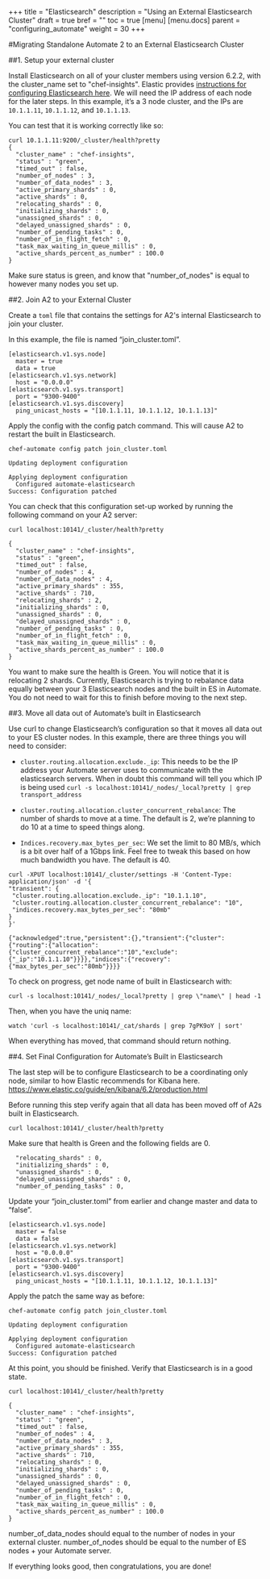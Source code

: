 +++
title = "Elasticsearch"
description = "Using an External Elasticsearch Cluster"
draft = true
bref = ""
toc = true
[menu]
  [menu.docs]
    parent = "configuring_automate"
    weight = 30
+++

#Migrating Standalone Automate 2 to an External Elasticsearch Cluster

##1. Setup your external cluster

Install Elasticsearch on all of your cluster members using version 6.2.2, with the cluster_name set to "chef-insights". Elastic provides [instructions for configuring Elasticsearch here](https://www.elastic.co/guide/en/elasticsearch/reference/6.2/_installation.html).
We will need the IP address of each node for the later steps. In this example, it’s a 3 node cluster, and the IPs are `10.1.1.11`, `10.1.1.12`, and `10.1.1.13`.

You can test that it is working correctly like so:
```
curl 10.1.1.11:9200/_cluster/health?pretty
{
  "cluster_name" : "chef-insights",
  "status" : "green",
  "timed_out" : false,
  "number_of_nodes" : 3,
  "number_of_data_nodes" : 3,
  "active_primary_shards" : 0,
  "active_shards" : 0,
  "relocating_shards" : 0,
  "initializing_shards" : 0,
  "unassigned_shards" : 0,
  "delayed_unassigned_shards" : 0,
  "number_of_pending_tasks" : 0,
  "number_of_in_flight_fetch" : 0,
  "task_max_waiting_in_queue_millis" : 0,
  "active_shards_percent_as_number" : 100.0
}
```
Make sure status is green, and know that "number_of_nodes" is equal to however many nodes you set up.

##2. Join A2 to your External Cluster

Create a `toml` file that contains the settings for A2's internal Elasticsearch to join your cluster.

In this example, the file is named “join_cluster.toml”.
```
[elasticsearch.v1.sys.node]
  master = true
  data = true
[elasticsearch.v1.sys.network]
  host = "0.0.0.0"
[elasticsearch.v1.sys.transport]
  port = "9300-9400"
[elasticsearch.v1.sys.discovery]
  ping_unicast_hosts = "[10.1.1.11, 10.1.1.12, 10.1.1.13]"
```
Apply the config with the config patch command. This will cause A2 to restart the built in Elasticsearch.
```
chef-automate config patch join_cluster.toml
```

```
Updating deployment configuration

Applying deployment configuration
  Configured automate-elasticsearch
Success: Configuration patched
```
You can check that this configuration set-up worked by running the following command on your A2 server:

```
curl localhost:10141/_cluster/health?pretty
```

```
{
  "cluster_name" : "chef-insights",
  "status" : "green",
  "timed_out" : false,
  "number_of_nodes" : 4,
  "number_of_data_nodes" : 4,
  "active_primary_shards" : 355,
  "active_shards" : 710,
  "relocating_shards" : 2,
  "initializing_shards" : 0,
  "unassigned_shards" : 0,
  "delayed_unassigned_shards" : 0,
  "number_of_pending_tasks" : 0,
  "number_of_in_flight_fetch" : 0,
  "task_max_waiting_in_queue_millis" : 0,
  "active_shards_percent_as_number" : 100.0
}
```
You want to make sure the health is Green. You will notice that it is relocating 2 shards. Currently, Elasticsearch is trying to rebalance data equally between your 3 Elasticsearch nodes and the built in ES in Automate. You do not need to wait for this to finish before moving to the next step.

##3. Move all data out of Automate’s built in Elasticsearch

Use curl to change Elasticsearch’s configuration so that it moves all data out to your ES cluster nodes. In this example, there are three things you will need to consider:

 - `cluster.routing.allocation.exclude._ip`: This needs to be the IP address your Automate server uses to communicate with the elasticsearch servers.
When in doubt this command will tell you which IP is being used
`curl -s localhost:10141/_nodes/_local?pretty | grep transport_address`

- `cluster.routing.allocation.cluster_concurrent_rebalance`: The number of shards to move at a time. The default is 2, we’re planning to do 10 at a time to speed things along.

- `Indices.recovery.max_bytes_per_sec`: We set the limit to 80 MB/s, which is a bit over half of a 1Gbps link. Feel free to tweak this based on how much bandwidth you have. The default is 40.

```
curl -XPUT localhost:10141/_cluster/settings -H 'Content-Type: application/json' -d '{
"transient": {
 "cluster.routing.allocation.exclude._ip": "10.1.1.10",
 "cluster.routing.allocation.cluster_concurrent_rebalance": "10",
 "indices.recovery.max_bytes_per_sec": "80mb"
}
}'
```

```
{"acknowledged":true,"persistent":{},"transient":{"cluster":{"routing":{"allocation":{"cluster_concurrent_rebalance":"10","exclude":{"_ip":"10.1.1.10"}}}},"indices":{"recovery":{"max_bytes_per_sec":"80mb"}}}}
```

To check on progress, get node name of built in Elasticsearch with:
```
curl -s localhost:10141/_nodes/_local?pretty | grep \"name\" | head -1
```
Then, when you have the uniq name:
```
watch 'curl -s localhost:10141/_cat/shards | grep 7gPK9oY | sort'
```
When everything has moved, that command should return nothing.

##4. Set Final Configuration for Automate’s Built in Elasticsearch

The last step will be to configure Elasticsearch to be a coordinating only node, similar to how Elastic recommends for Kibana here. https://www.elastic.co/guide/en/kibana/6.2/production.html

Before running this step verify again that all data has been moved off of A2s built in Elasticsearch.
```
curl localhost:10141/_cluster/health?pretty
```
Make sure that health is Green and the following fields are 0.
```
  "relocating_shards" : 0,
  "initializing_shards" : 0,
  "unassigned_shards" : 0,
  "delayed_unassigned_shards" : 0,
  "number_of_pending_tasks" : 0,
```

Update your “join_cluster.toml” from earlier and change master and data to “false”.

```
[elasticsearch.v1.sys.node]
  master = false
  data = false
[elasticsearch.v1.sys.network]
  host = "0.0.0.0"
[elasticsearch.v1.sys.transport]
  port = "9300-9400"
[elasticsearch.v1.sys.discovery]
  ping_unicast_hosts = "[10.1.1.11, 10.1.1.12, 10.1.1.13]"
```
Apply the patch the same way as before:

```
chef-automate config patch join_cluster.toml
```

```
Updating deployment configuration

Applying deployment configuration
  Configured automate-elasticsearch
Success: Configuration patched
```

At this point, you should be finished. Verify that Elasticsearch is in a good state.
```
curl localhost:10141/_cluster/health?pretty
```

```
{
  "cluster_name" : "chef-insights",
  "status" : "green",
  "timed_out" : false,
  "number_of_nodes" : 4,
  "number_of_data_nodes" : 3,
  "active_primary_shards" : 355,
  "active_shards" : 710,
  "relocating_shards" : 0,
  "initializing_shards" : 0,
  "unassigned_shards" : 0,
  "delayed_unassigned_shards" : 0,
  "number_of_pending_tasks" : 0,
  "number_of_in_flight_fetch" : 0,
  "task_max_waiting_in_queue_millis" : 0,
  "active_shards_percent_as_number" : 100.0
}
```
number_of_data_nodes should equal to the number of nodes in your external cluster.
number_of_nodes should be equal to the number of ES nodes + your Automate server.

If everything looks good, then congratulations, you are done!
